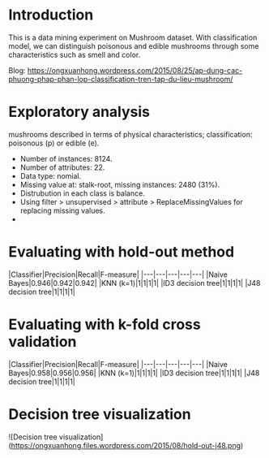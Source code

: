# Introduction
This is a data mining experiment on Mushroom dataset. With classification model, we can distinguish  poisonous and edible mushrooms through some characteristics such as smell and color.

Blog: https://ongxuanhong.wordpress.com/2015/08/25/ap-dung-cac-phuong-phap-phan-lop-classification-tren-tap-du-lieu-mushroom/

# Exploratory analysis
mushrooms described in terms of physical characteristics; classification: poisonous (p) or edible (e).
* Number of instances: 8124.
* Number of attributes: 22.
* Data type: nomial.
* Missing value at: stalk-root, missing instances: 2480 (31%).
* Distrubution in each class is balance.
* Using filter > unsupervised > attribute > ReplaceMissingValues for replacing missing values.
* 
# Evaluating with hold-out method

|Classifier|Precision|Recall|F-measure|
|---|---|---|---|---|
|Naive Bayes|0.946|0.942|0.942|
|KNN (k=1)|1|1|1|1|
|ID3 decision tree|1|1|1|1|
|J48 decision tree|1|1|1|1|

# Evaluating with k-fold cross validation

|Classifier|Precision|Recall|F-measure|
|---|---|---|---|---|
|Naive Bayes|0.958|0.956|0.956|
|KNN (k=1)|1|1|1|1|
|ID3 decision tree|1|1|1|1|
|J48 decision tree|1|1|1|1|

# Decision tree visualization
![Decision tree visualization] (https://ongxuanhong.files.wordpress.com/2015/08/hold-out-j48.png)
